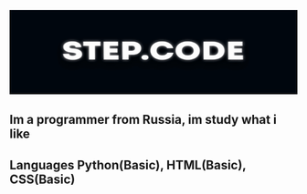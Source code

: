 ![Header](https://github.com/MDCarl2/MDCarl2/blob/main/assets/ezgif.com-video-to-gif-converter(1).gif)

## Im a programmer from Russia, im study what i like

## Languages Python(Basic), HTML(Basic), CSS(Basic) 